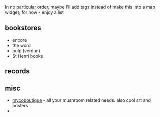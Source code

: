 In no particular order, maybe I'll add tags instead of make this into a map widget; for now - enjoy a list

## bookstores
- encore
- the word 
- pulp (verdun)
- St Henri books

## records 

## misc

* [mycoboutique](https://mycoboutique.ca/) - all your mushroom related needs. also cool art and posters
* 